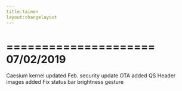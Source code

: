 ```yaml
---
title:taimen
layout:changelayout
---
```

=====================
    07/02/2019
=====================

Caesium kernel updated
Feb. security update
OTA added
QS Header images added
Fix status bar brightness gesture
